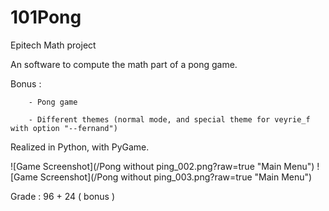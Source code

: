 # 101Pong
Epitech Math project

An software to compute the math part of a pong game.

Bonus : 
        
        - Pong game
        
        - Different themes (normal mode, and special theme for veyrie_f with option "--fernand")

Realized in Python, with PyGame.

![Game Screenshot](/Pong without ping_002.png?raw=true "Main Menu")
![Game Screenshot](/Pong without ping_003.png?raw=true "Main Menu")

Grade : 96 + 24 ( bonus )
